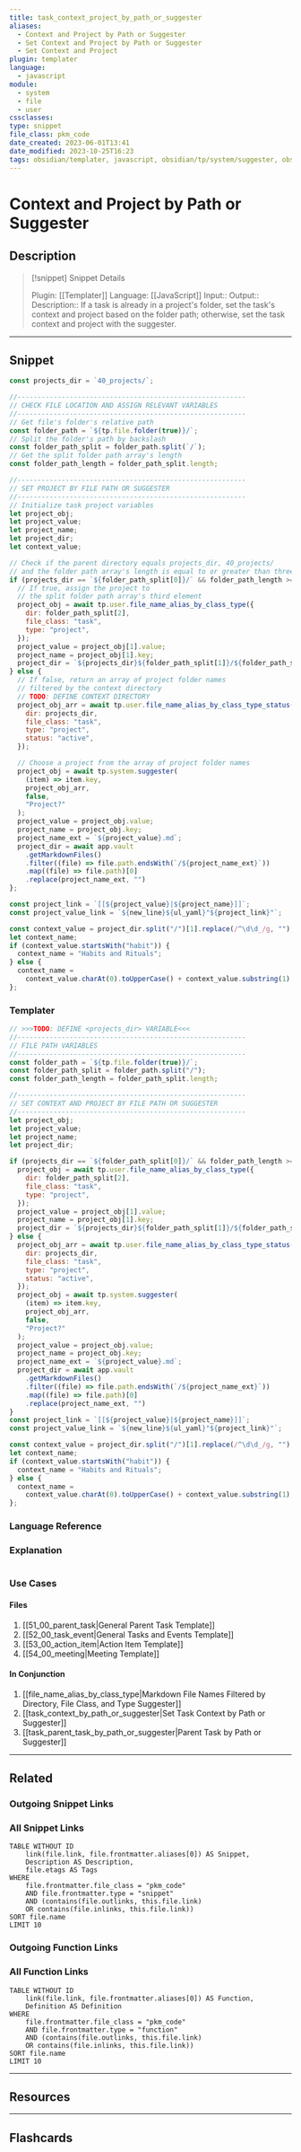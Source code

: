 ```yaml
---
title: task_context_project_by_path_or_suggester
aliases:
  - Context and Project by Path or Suggester
  - Set Context and Project by Path or Suggester
  - Set Context and Project
plugin: templater
language:
  - javascript
module:
  - system
  - file
  - user
cssclasses:
type: snippet
file_class: pkm_code
date_created: 2023-06-01T13:41
date_modified: 2023-10-25T16:23
tags: obsidian/templater, javascript, obsidian/tp/system/suggester, obsidian/tp/file/folder
---
```

# Context and Project by Path or Suggester

## Description

> [!snippet] Snippet Details
>
> Plugin: [[Templater]]
> Language: [[JavaScript]]
> Input::
> Output::
> Description:: If a task is already in a project's folder, set the task's context and project based on the folder path; otherwise, set the task context and project with the suggester.

---

## Snippet

<!-- Add the full code including explanatory comments  -->

```javascript
const projects_dir = `40_projects/`;

//---------------------------------------------------------
// CHECK FILE LOCATION AND ASSIGN RELEVANT VARIABLES
//---------------------------------------------------------
// Get file's folder's relative path
const folder_path = `${tp.file.folder(true)}/`;
// Split the folder's path by backslash
const folder_path_split = folder_path.split(`/`);
// Get the split folder path array's length
const folder_path_length = folder_path_split.length;

//---------------------------------------------------------
// SET PROJECT BY FILE PATH OR SUGGESTER
//---------------------------------------------------------
// Initialize task project variables
let project_obj;
let project_value;
let project_name;
let project_dir;
let context_value;

// Check if the parent directory equals projects_dir, 40_projects/
// and the folder path array's length is equal to or greater than three
if (projects_dir == `${folder_path_split[0]}/` && folder_path_length >= 3) {
  // If true, assign the project to
  // the split folder path array's third element
  project_obj = await tp.user.file_name_alias_by_class_type({
    dir: folder_path_split[2],
    file_class: "task",
    type: "project",
  });
  project_value = project_obj[1].value;
  project_name = project_obj[1].key;
  project_dir = `${projects_dir}${folder_path_split[1]}/${folder_path_split[2]}/`;
} else {
  // If false, return an array of project folder names
  // filtered by the context directory
  // TODO: DEFINE CONTEXT DIRECTORY
  project_obj_arr = await tp.user.file_name_alias_by_class_type_status({
    dir: projects_dir,
    file_class: "task",
    type: "project",
    status: "active",
  });

  // Choose a project from the array of project folder names
  project_obj = await tp.system.suggester(
    (item) => item.key,
    project_obj_arr,
    false,
    "Project?"
  );
  project_value = project_obj.value;
  project_name = project_obj.key;
  project_name_ext = `${project_value}.md`;
  project_dir = await app.vault
    .getMarkdownFiles()
    .filter((file) => file.path.endsWith(`/${project_name_ext}`))
    .map((file) => file.path)[0]
    .replace(project_name_ext, "")
};

const project_link = `[[${project_value}|${project_name}]]`;
const project_value_link = `${new_line}${ul_yaml}"${project_link}"`;

const context_value = project_dir.split("/")[1].replace(/^\d\d_/g, "");
let context_name;
if (context_value.startsWith("habit")) {
  context_name = "Habits and Rituals";
} else {
  context_name =
    context_value.charAt(0).toUpperCase() + context_value.substring(1);
};
```

### Templater

<!-- Add the full code as it should appear in the template  -->
<!-- Exclude explanatory comments  -->

```javascript
// >>>TODO: DEFINE <projects_dir> VARIABLE<<<
//---------------------------------------------------------
// FILE PATH VARIABLES
//---------------------------------------------------------
const folder_path = `${tp.file.folder(true)}/`;
const folder_path_split = folder_path.split("/");
const folder_path_length = folder_path_split.length;

//---------------------------------------------------------
// SET CONTEXT AND PROJECT BY FILE PATH OR SUGGESTER
//---------------------------------------------------------
let project_obj;
let project_value;
let project_name;
let project_dir;

if (projects_dir == `${folder_path_split[0]}/` && folder_path_length >= 3) {
  project_obj = await tp.user.file_name_alias_by_class_type({
    dir: folder_path_split[2],
    file_class: "task",
    type: "project",
  });
  project_value = project_obj[1].value;
  project_name = project_obj[1].key;
  project_dir = `${projects_dir}${folder_path_split[1]}/${folder_path_split[2]}/`;
} else {
  project_obj_arr = await tp.user.file_name_alias_by_class_type_status({
    dir: projects_dir,
    file_class: "task",
    type: "project",
    status: "active",
  });
  project_obj = await tp.system.suggester(
    (item) => item.key,
    project_obj_arr,
    false,
    "Project?"
  );
  project_value = project_obj.value;
  project_name = project_obj.key;
  project_name_ext = `${project_value}.md`;
  project_dir = await app.vault
    .getMarkdownFiles()
    .filter((file) => file.path.endsWith(`/${project_name_ext}`))
    .map((file) => file.path)[0]
    .replace(project_name_ext, "")
}
const project_link = `[[${project_value}|${project_name}]]`;
const project_value_link = `${new_line}${ul_yaml}"${project_link}"`;

const context_value = project_dir.split("/")[1].replace(/^\d\d_/g, "");
let context_name;
if (context_value.startsWith("habit")) {
  context_name = "Habits and Rituals";
} else {
  context_name =
    context_value.charAt(0).toUpperCase() + context_value.substring(1);
};
```

### Language Reference

<!-- Recreate the code with links to files  -->

### Explanation

```javascript

```

### Use Cases

#### Files

<!-- Files containing the snippet  -->

1. [[51_00_parent_task|General Parent Task Template]]
2. [[52_00_task_event|General Tasks and Events Template]]
3. [[53_00_action_item|Action Item Template]]
4. [[54_00_meeting|Meeting Template]]

#### In Conjunction

<!-- Snippets used together with this snippet  -->

1. [[file_name_alias_by_class_type|Markdown File Names Filtered by Directory, File Class, and Type Suggester]]
2. [[task_context_by_path_or_suggester|Set Task Context by Path or Suggester]]
3. [[task_parent_task_by_path_or_suggester|Parent Task by Path or Suggester]]

---

## Related

### Outgoing Snippet Links

<!-- Link related snippet here -->

### All Snippet Links

<!-- Query limit 10  -->

```dataview
TABLE WITHOUT ID
	link(file.link, file.frontmatter.aliases[0]) AS Snippet,
	Description AS Description,
	file.etags AS Tags
WHERE
	file.frontmatter.file_class = "pkm_code"
	AND file.frontmatter.type = "snippet"
	AND (contains(file.outlinks, this.file.link)
	OR contains(file.inlinks, this.file.link))
SORT file.name
LIMIT 10
```

### Outgoing Function Links

<!-- Link related functions here -->

### All Function Links

<!-- Query limit 10  -->

```dataview
TABLE WITHOUT ID
	link(file.link, file.frontmatter.aliases[0]) AS Function,
	Definition AS Definition
WHERE
	file.frontmatter.file_class = "pkm_code"
	AND file.frontmatter.type = "function"
	AND (contains(file.outlinks, this.file.link)
	OR contains(file.inlinks, this.file.link))
SORT file.name
LIMIT 10
```

---

## Resources

---

## Flashcards

